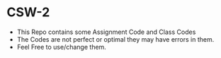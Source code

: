 # CSW-2

- This Repo contains some  Assignment Code and Class Codes
- The Codes are not perfect or optimal they may have errors in them.
- Feel Free to use/change them.
